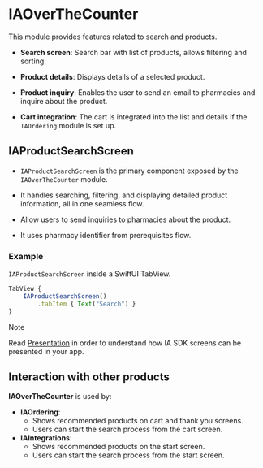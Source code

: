 # IAOverTheCounter

This module provides features related to search and products.

* **Search screen**: Search bar with list of products, allows filtering and sorting.

* **Product details**: Displays details of a selected product.

* **Product inquiry**: Enables the user to send an email to pharmacies and inquire about the product.

* **Cart integration**: The cart is integrated into the list and details if the `IAOrdering` module is set up.
    

## IAProductSearchScreen

* `IAProductSearchScreen` is the primary component exposed by the `IAOverTheCounter` module. 
* It handles searching, filtering, and displaying detailed product information, all in one seamless flow. 
* Allow users to send inquiries to pharmacies about the product.

* It uses pharmacy identifier from prerequisites flow.
    
### Example

`IAProductSearchScreen` inside a SwiftUI TabView.

```javascript
TabView {   
    IAProductSearchScreen()
        .tabItem { Text("Search") }
}

```
> [!NOTE]
> Read [Presentation](./Presentation.md) in order to understand how IA SDK screens can be presented in your app.  

## Interaction with other products

**IAOverTheCounter** is used by:
* **IAOrdering**: 
  * Shows recommended products on cart and thank you screens. 
  * Users can start the search process from the cart screen.
* **IAIntegrations**: 
  * Shows recommended products on the start screen.
  * Users can start the search process from the start screen. 

